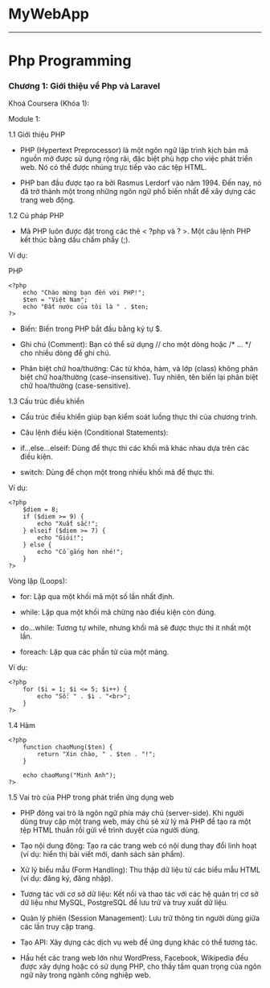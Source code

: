 # MyWebApp

***
# Php Programming

### Chương 1: Giới thiệu về Php và Laravel
Khoá Coursera (Khóa 1):

Module 1:

1.1 Giới thiệu PHP
- PHP (Hypertext Preprocessor) là một ngôn ngữ lập trình kịch bản mã nguồn mở được sử dụng rộng rãi, đặc biệt phù hợp cho việc phát triển web. Nó có thể được nhúng trực tiếp vào các tệp HTML.

- PHP ban đầu được tạo ra bởi Rasmus Lerdorf vào năm 1994. Đến nay, nó đã trở thành một trong những ngôn ngữ phổ biến nhất để xây dựng các trang web động.

1.2 Cú pháp PHP
- Mã PHP luôn được đặt trong các thẻ < ?php và ? >. Một câu lệnh PHP kết thúc bằng dấu chấm phẩy (;).

Ví dụ:

PHP
```
<?php
    echo "Chào mừng bạn đến với PHP!";
    $ten = "Việt Nam";
    echo "Đất nước của tôi là " . $ten;
?>
```
- Biến: Biến trong PHP bắt đầu bằng ký tự $.

- Ghi chú (Comment): Bạn có thể sử dụng // cho một dòng hoặc /* ... */ cho nhiều dòng để ghi chú.

- Phân biệt chữ hoa/thường: Các từ khóa, hàm, và lớp (class) không phân biệt chữ hoa/thường (case-insensitive). Tuy nhiên, tên biến lại phân biệt chữ hoa/thường (case-sensitive).

1.3 Cấu trúc điều khiển
- Cấu trúc điều khiển giúp bạn kiểm soát luồng thực thi của chương trình.

- Câu lệnh điều kiện (Conditional Statements):

- if...else...elseif: Dùng để thực thi các khối mã khác nhau dựa trên các điều kiện.

- switch: Dùng để chọn một trong nhiều khối mã để thực thi.

Ví dụ:
```
<?php
    $diem = 8;
    if ($diem >= 9) {
        echo "Xuất sắc!";
    } elseif ($diem >= 7) {
        echo "Giỏi!";
    } else {
        echo "Cố gắng hơn nhé!";
    }
?>
```
Vòng lặp (Loops):

- for: Lặp qua một khối mã một số lần nhất định.

- while: Lặp qua một khối mã chừng nào điều kiện còn đúng.

- do...while: Tương tự while, nhưng khối mã sẽ được thực thi ít nhất một lần.

- foreach: Lặp qua các phần tử của một mảng.

Ví dụ:
```
<?php
    for ($i = 1; $i <= 5; $i++) {
        echo "Số: " . $i . "<br>";
    }
?>
```
1.4 Hàm
```
<?php
    function chaoMung($ten) {
        return "Xin chào, " . $ten . "!";
    }

    echo chaoMung("Minh Anh");
?>
```
1.5 Vai trò của PHP trong phát triển ứng dụng web
- PHP đóng vai trò là ngôn ngữ phía máy chủ (server-side). Khi người dùng truy cập một trang web, máy chủ sẽ xử lý mã PHP để tạo ra một tệp HTML thuần rồi gửi về trình duyệt của người dùng.

- Tạo nội dung động: Tạo ra các trang web có nội dung thay đổi linh hoạt (ví dụ: hiển thị bài viết mới, danh sách sản phẩm).

- Xử lý biểu mẫu (Form Handling): Thu thập dữ liệu từ các biểu mẫu HTML (ví dụ: đăng ký, đăng nhập).

- Tương tác với cơ sở dữ liệu: Kết nối và thao tác với các hệ quản trị cơ sở dữ liệu như MySQL, PostgreSQL để lưu trữ và truy xuất dữ liệu.

- Quản lý phiên (Session Management): Lưu trữ thông tin người dùng giữa các lần truy cập trang.

- Tạo API: Xây dựng các dịch vụ web để ứng dụng khác có thể tương tác.

- Hầu hết các trang web lớn như WordPress, Facebook, Wikipedia đều được xây dựng hoặc có sử dụng PHP, cho thấy tầm quan trọng của ngôn ngữ này trong ngành công nghiệp web.
